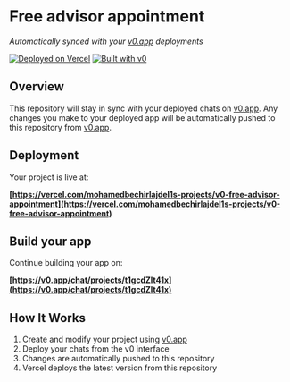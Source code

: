 # Free advisor appointment

*Automatically synced with your [v0.app](https://v0.app) deployments*

[![Deployed on Vercel](https://img.shields.io/badge/Deployed%20on-Vercel-black?style=for-the-badge&logo=vercel)](https://vercel.com/mohamedbechirlajdel1s-projects/v0-free-advisor-appointment)
[![Built with v0](https://img.shields.io/badge/Built%20with-v0.app-black?style=for-the-badge)](https://v0.app/chat/projects/t1gcdZIt41x)

## Overview

This repository will stay in sync with your deployed chats on [v0.app](https://v0.app).
Any changes you make to your deployed app will be automatically pushed to this repository from [v0.app](https://v0.app).

## Deployment

Your project is live at:

**[https://vercel.com/mohamedbechirlajdel1s-projects/v0-free-advisor-appointment](https://vercel.com/mohamedbechirlajdel1s-projects/v0-free-advisor-appointment)**

## Build your app

Continue building your app on:

**[https://v0.app/chat/projects/t1gcdZIt41x](https://v0.app/chat/projects/t1gcdZIt41x)**

## How It Works

1. Create and modify your project using [v0.app](https://v0.app)
2. Deploy your chats from the v0 interface
3. Changes are automatically pushed to this repository
4. Vercel deploys the latest version from this repository